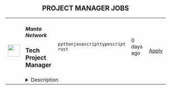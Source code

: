 <div align="center"><h2>PROJECT MANAGER JOBS</h2></div><table><tr>
                <td width="100" height="100" rowspan="2">
                    <img src="https://avatars.githubusercontent.com/u/74517090?s=200&v=4" width="38px" height="auto">
                </td>
                <td width="300">
                    <h5>Manta Network</h5>
                    <h3>Tech Project Manager</h3>
                </td>
                <td width="300">
                    <code>python</code><code>javascript</code><code>typescript</code><code> rust</code>
                </td>
                <td width="200">
                <text>0 days ago</text>
                </td>
                <td width="100" rowspan="2">
                <a href="https://www.realworkfromanywhere.com/jobs/tech-project-manager-manta-network-1995" align="right" target="_blank">Apply</a>
                </td>
            </tr>
            <tr>
                <td colspan="3">
                <details><summary>Description</summary>
                <div><b>Responsibilities</b></div><div><b>Project Management</b></div><div>Own the end-to-end delivery of Web3 technical projects, from requirements gathering, planning, execution tracking, to final launch and acceptance.</div><div>Coordinate with cross-functional teams (engineering, product, design, QA) to ensure projects are delivered on time, within scope, and on budget.</div><div>Use your development background to communicate effectively with engineers, ensuring requirements are clear and feasible.</div><div>Support technical feasibility assessments and drive solution design and optimization.</div><div><b>Progress &amp; Risk Control</b></div><div>Develop and maintain project timelines, proactively identifying risks and removing blockers.</div><div>Provide regular project updates and resource reports to management.</div><div><b>International Collaboration</b></div><div>Work closely with overseas teams and partners to ensure smooth collaboration across time zones and cultures.</div><div>Host meetings, prepare documentation, and manage communications in fluent English.</div><div><br></div><div><b>Requirements</b></div><div><b>Education &amp; Experience</b></div><div>Bachelor’s degree or above, preferably in Computer Science, Software Engineering, or related fields.</div><div>At least <b>6 months of software development experience.</b></div><div><b>1+ years of project management experience</b></div><div><b>Skills</b></div><div>Proficient in one or more programming languages (e.g., JavaScript/TypeScript, Python, Go, Rust).</div><div>Familiar with Git, Jira, Confluence, and other collaboration tools.</div><div>Knowledge or hands-on experience in Web3 areas such as DeFi, NFT, Layer 2, and smart contracts.</div><div><b>Soft Skills</b></div><div>Fluent in English (both spoken and written) for technical and business communication.</div><div>Strong cross-team coordination, problem-solving, and stakeholder management skills.</div><div>Results-oriented with strong execution capability and resilience under pressure.</div><div><br></div><div><b>Nice to Have</b></div><div>Experience working in globally distributed teams.</div><div>Track record in developing or managing notable on-chain projects.</div><div><br></div><div><b>What We Offer</b></div><div>Competitive salary + token incentives.</div><div>Flexible working hours and remote-first culture.</div><div>Opportunities to work with cutting-edge blockchain technologies and grow with an industry-leading team.</div><div><b>Responsibilities</b></div><div><b>Project Management</b></div><div>Own the end-to-end delivery of Web3 technical projects, from requirements gathering, planning, execution tracking, to final launch and acceptance.</div><div>Coordinate with cross-functional teams (engineering, product, design, QA) to ensure projects are delivered on time, within scope, and on budget.</div><div>Use your development background to communicate effectively with engineers, ensuring requirements are clear and feasible.</div><div>Support technical feasibility assessments and drive solution design and optimization.</div><div><b>Progress &amp; Risk Control</b></div><div>Develop and maintain project timelines, proactively identifying risks and removing blockers.</div><div>Provide regular project updates and resource reports to management.</div><div><b>International Collaboration</b></div><div>Work closely with overseas teams and partners to ensure smooth collaboration across time zones and cultures.</div><div>Host meetings, prepare documentation, and manage communications in fluent English.</div><div><br></div><div><b>Requirements</b></div><div><b>Education &amp; Experience</b></div><div>Bachelor’s degree or above, preferably in Computer Science, Software Engineering, or related fields.</div><div>At least <b>6 months of software development experience.</b></div><div><b>1+ years of project management experience</b></div><div><b>Skills</b></div><div>Proficient in one or more programming languages (e.g., JavaScript/TypeScript, Python, Go, Rust).</div><div>Familiar with Git, Jira, Confluence, and other collaboration tools.</div><div>Knowledge or hands-on experience in Web3 areas such as DeFi, NFT, Layer 2, and smart contracts.</div><div><b>Soft Skills</b></div><div>Fluent in English (both spoken and written) for technical and business communication.</div><div>Strong cross-team coordination, problem-solving, and stakeholder management skills.</div><div>Results-oriented with strong execution capability and resilience under pressure.</div><div><br></div><div><b>Nice to Have</b></div><div>Experience working in globally distributed teams.</div><div>Track record in developing or managing notable on-chain projects.</div><div><br></div><div><b>What We Offer</b></div><div>Competitive salary + token incentives.</div><div>Flexible working hours and remote-first culture.</div><div>Opportunities to work with cutting-edge blockchain technologies and grow with an industry-leading team.</div>
                </details>
                </td>
            </tr></table>